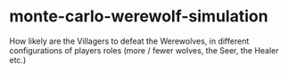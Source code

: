 monte-carlo-werewolf-simulation
===============================

How likely are the Villagers to defeat the Werewolves, in different configurations of players roles (more / fewer wolves, the Seer, the Healer etc.)